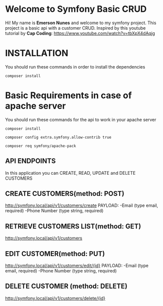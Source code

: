 # Welcome to Symfony Basic CRUD

Hi! My name is **Emerson Nunes** and welcome to my symfony project. This project is a basic api with a customer CRUD. Inspired by this youtube tutorial by **Cap Coding**:
https://www.youtube.com/watch?v=tbXpX4dAqjg

# INSTALLATION

You should run these commands in order to install the dependencies

```
composer install
```

# Basic Requirements in case of apache server

You should run these commands for the api to work in your apache server

```
composer install

composer config extra.symfony.allow-contrib true

composer req symfony/apache-pack
```

## API ENDPOINTS

In this application you can CREATE, READ, UPDATE and DELETE CUSTOMERS

## CREATE CUSTOMERS(method: POST)

http://symfony.local/api/v1/customers/create
PAYLOAD:
-Email (type email, required)
-Phone Number (type string, required)

## RETRIEVE CUSTOMERS LIST(method: GET)

http://symfony.local/api/v1/customers

## EDIT CUSTOMER(method: PUT)

http://symfony.local/api/v1/customers/edit/{id}
PAYLOAD:
-Email (type email, required)
-Phone Number (type string, required)

## DELETE CUSTOMER (method: DELETE)

http://symfony.local/api/v1/customers/delete/{id}
